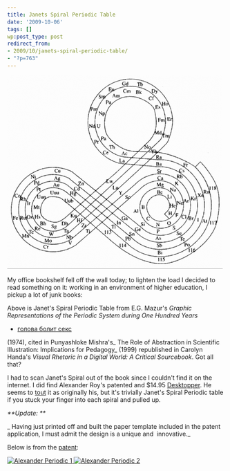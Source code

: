```yaml
---
title: Janets Spiral Periodic Table
date: '2009-10-06'
tags: []
wp:post_type: post
redirect_from:
- 2009/10/janets-spiral-periodic-table/
- "?p=763"
---
```


  [ ![Janets Spiral Periodic Table](/uploads/2009-10-06-Janets-Spiral-Periodic-Table/Janets-Spiral-Periodic-Table-499x448.png "Janets Spiral Periodic Table") ](/uploads/2009-10-06-Janets-Spiral-Periodic-Table/Janets-Spiral-Periodic-Table.png)

My office bookshelf fell off the wall today; to lighten the load I decided to read something on it: working in an environment of higher education, I pickup a lot of junk books:

Above is Janet's Spiral Periodic Table from E.G. Mazur's _Graphic Representations of the Periodic System during One Hundred Years_

- [голова болит секс](http://nerealp.co.cc/121.html)

(1974), cited in Punyashloke Mishra's_ The Role of Abstraction in Scientific Illustration: Implications for Pedagogy_ (1999) republished in Carolyn Handa's _Visual Rhetoric in a Digital World: A Critical Sourcebook_. Got all that?

I had to scan Janet's Spiral out of the book since I couldn't find it on the internet. I did find Alexander Roy's patented and $14.95 [Desktopper](http://allperiodictables.com/aptpages/apt_1_OrderPageAAE.html). He seems to [tout](http://allperiodictables.com/ClientPages/AAEpages/aaeADI.html) it as originally his, but it's trivially Janet's Spiral Periodic table if you stuck your finger into each spiral and pulled up.

_**Update: **_

_ Having just printed off and built the paper template included in the patent application, I must admit the design is a unique and  innovative._

Below is from the [patent](http://www.google.com/patents?id=ynliAAAAEBAJ&zoom=4&dq=%233581409&pg=PA1#v=onepage&q=%233581409&f=false):

[ ![Alexander Periodic 1](/uploads/2009-10-06-Janets-Spiral-Periodic-Table/Alexander-Periodic-1.png "Alexander Periodic 1") ](/uploads/2009-10-06-Janets-Spiral-Periodic-Table/Alexander-Periodic-1.png) [ ![Alexander Periodic 2](/uploads/2009-10-06-Janets-Spiral-Periodic-Table/Alexander-Periodic-2.png "Alexander Periodic 2") ](/uploads/2009-10-06-Janets-Spiral-Periodic-Table/Alexander-Periodic-2.png)


